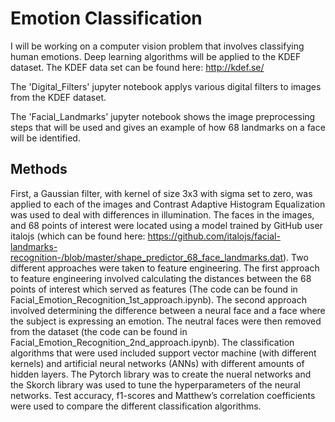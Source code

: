 # Emotion Classification

I will be working on a computer vision problem that involves classifying human emotions. Deep learning algorithms will be applied to the KDEF dataset. The KDEF data set can be found here: http://kdef.se/

The 'Digital_Filters' jupyter notebook applys various  digital filters to images from the KDEF dataset. 

The 'Facial_Landmarks' jupyter notebook shows the image preprocessing steps that will be used and gives an example of how 68 landmarks on a face will be identified.

## Methods
First, a Gaussian filter, with kernel of size 3x3 with sigma set to zero, was applied to each of the images and Contrast Adaptive Histogram Equalization was used to deal with differences in illumination. The faces in the images, and 68 points of interest were located using a model trained by GitHub user italojs (which can be found here: https://github.com/italojs/facial-landmarks-recognition-/blob/master/shape_predictor_68_face_landmarks.dat). Two different approaches were taken to feature engineering. The first approach to feature engineering involved calculating the distances between the 68 points of interest which served as features (The code can be found in Facial_Emotion_Recognition_1st_approach.ipynb). The second approach involved determining the difference between a neural face and a face where the subject is expressing an emotion. The neutral faces were then removed from the dataset (the code can be found in Facial_Emotion_Recognition_2nd_approach.ipynb). 
The classification algorithms that were used included support vector machine (with different kernels) and artificial neural networks (ANNs) with different amounts of hidden layers. The Pytorch library was to create the nueral networks and the Skorch library was used to tune the hyperparameters of the neural networks.
Test accuracy, f1-scores and Matthew’s correlation coefficients were used to compare the different classification algorithms.
